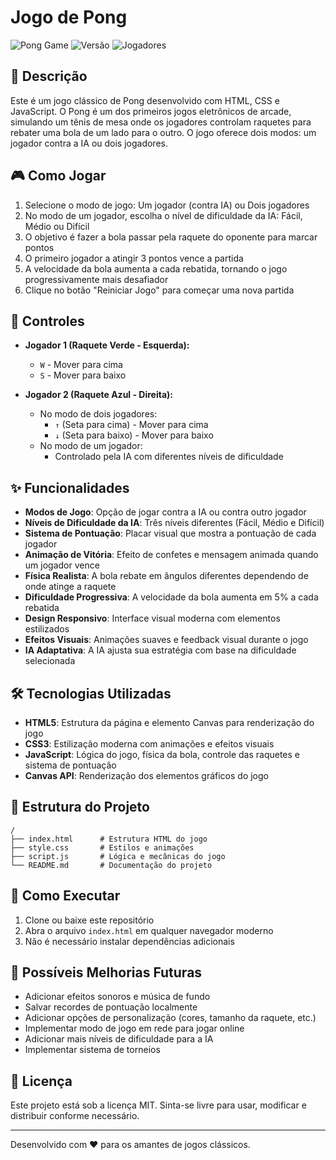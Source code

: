 # Jogo de Pong

![Pong Game](https://img.shields.io/badge/Jogo-Pong-yellow)
![Versão](https://img.shields.io/badge/Versão-1.1-green)
![Jogadores](https://img.shields.io/badge/Jogadores-1%20ou%202-blue)

## 📝 Descrição

Este é um jogo clássico de Pong desenvolvido com HTML, CSS e JavaScript. O Pong é um dos primeiros jogos eletrônicos de arcade, simulando um tênis de mesa onde os jogadores controlam raquetes para rebater uma bola de um lado para o outro. O jogo oferece dois modos: um jogador contra a IA ou dois jogadores.

## 🎮 Como Jogar

1. Selecione o modo de jogo: Um jogador (contra IA) ou Dois jogadores
2. No modo de um jogador, escolha o nível de dificuldade da IA: Fácil, Médio ou Difícil
3. O objetivo é fazer a bola passar pela raquete do oponente para marcar pontos
4. O primeiro jogador a atingir 3 pontos vence a partida
5. A velocidade da bola aumenta a cada rebatida, tornando o jogo progressivamente mais desafiador
6. Clique no botão "Reiniciar Jogo" para começar uma nova partida

## 🎯 Controles

- **Jogador 1 (Raquete Verde - Esquerda):**
  - `W` - Mover para cima
  - `S` - Mover para baixo

- **Jogador 2 (Raquete Azul - Direita):**
  - No modo de dois jogadores:
    - `↑` (Seta para cima) - Mover para cima
    - `↓` (Seta para baixo) - Mover para baixo
  - No modo de um jogador:
    - Controlado pela IA com diferentes níveis de dificuldade

## ✨ Funcionalidades

- **Modos de Jogo**: Opção de jogar contra a IA ou contra outro jogador
- **Níveis de Dificuldade da IA**: Três níveis diferentes (Fácil, Médio e Difícil)
- **Sistema de Pontuação**: Placar visual que mostra a pontuação de cada jogador
- **Animação de Vitória**: Efeito de confetes e mensagem animada quando um jogador vence
- **Física Realista**: A bola rebate em ângulos diferentes dependendo de onde atinge a raquete
- **Dificuldade Progressiva**: A velocidade da bola aumenta em 5% a cada rebatida
- **Design Responsivo**: Interface visual moderna com elementos estilizados
- **Efeitos Visuais**: Animações suaves e feedback visual durante o jogo
- **IA Adaptativa**: A IA ajusta sua estratégia com base na dificuldade selecionada

## 🛠️ Tecnologias Utilizadas

- **HTML5**: Estrutura da página e elemento Canvas para renderização do jogo
- **CSS3**: Estilização moderna com animações e efeitos visuais
- **JavaScript**: Lógica do jogo, física da bola, controle das raquetes e sistema de pontuação
- **Canvas API**: Renderização dos elementos gráficos do jogo

## 📁 Estrutura do Projeto

```
/
├── index.html      # Estrutura HTML do jogo
├── style.css       # Estilos e animações
├── script.js       # Lógica e mecânicas do jogo
└── README.md       # Documentação do projeto
```

## 🚀 Como Executar

1. Clone ou baixe este repositório
2. Abra o arquivo `index.html` em qualquer navegador moderno
3. Não é necessário instalar dependências adicionais

## 🔄 Possíveis Melhorias Futuras

- Adicionar efeitos sonoros e música de fundo
- Salvar recordes de pontuação localmente
- Adicionar opções de personalização (cores, tamanho da raquete, etc.)
- Implementar modo de jogo em rede para jogar online
- Adicionar mais níveis de dificuldade para a IA
- Implementar sistema de torneios

## 📜 Licença

Este projeto está sob a licença MIT. Sinta-se livre para usar, modificar e distribuir conforme necessário.

---

Desenvolvido com ❤️ para os amantes de jogos clássicos.